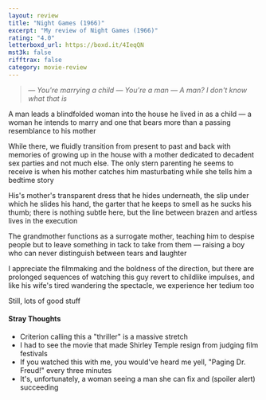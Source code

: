 ```yaml
---
layout: review
title: "Night Games (1966)"
excerpt: "My review of Night Games (1966)"
rating: "4.0"
letterboxd_url: https://boxd.it/4IeqQN
mst3k: false
rifftrax: false
category: movie-review
---
```


<blockquote><i>— You're marrying a child
</i><i>— You're a man
</i><i>— A man? I don't know what that is</i></blockquote>A man leads a blindfolded woman into the house he lived in as a child — a woman he intends to marry and one that bears more than a passing resemblance to his mother

While there, we fluidly transition from present to past and back with memories of growing up in the house with a mother dedicated to decadent sex parties and not much else. The only stern parenting he seems to receive is when his mother catches him masturbating while she tells him a bedtime story

His's mother's transparent dress that he hides underneath, the slip under which he slides his hand, the garter that he keeps to smell as he sucks his thumb; there is nothing subtle here, but the line between brazen and artless lives in the execution

The grandmother functions as a surrogate mother, teaching him to despise people but to leave something in tack to take from them — raising a boy who can never distinguish between tears and laughter

I appreciate the filmmaking and the boldness of the direction, but there are prolonged sequences of watching this guy revert to childlike impulses, and like his wife's tired wandering the spectacle, we experience her tedium too

Still, lots of good stuff

#### Stray Thoughts

- Criterion calling this a "thriller" is a massive stretch
- I had to see the movie that made Shirley Temple resign from judging film festivals
- If you watched this with me, you would've heard me yell, "Paging Dr. Freud!" every three minutes
- It's, unfortunately, a woman seeing a man she can fix and (spoiler alert) succeeding
